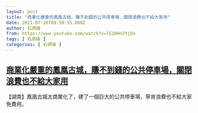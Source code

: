 ```yaml
---
layout: post
title: "商業化嚴重的鳳凰古城，賺不到錢的公共停車場，關閉浪費也不給大家用"
date: 2021-07-26T00:50:55.000Z
author: 石炳鋒
from: https://www.youtube.com/watch?v=lE1HHnVtjOo
tags: [ 石炳锋 ]
categories: [ 石炳锋 ]
---
```

<!--1627260655000-->
[商業化嚴重的鳳凰古城，賺不到錢的公共停車場，關閉浪費也不給大家用](https://www.youtube.com/watch?v=lE1HHnVtjOo)
------

<div>
【湖南】鳳凰古城太商業化了，建了一個巨大的公共停車場，寧肯浪費也不給大家免費用。
</div>
